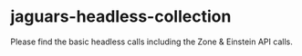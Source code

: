 # jaguars-headless-collection
Please find the basic headless calls including the Zone &amp; Einstein API calls.
